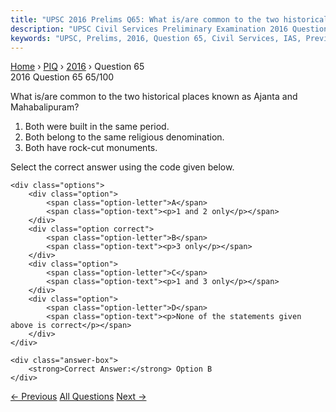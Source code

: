 ```yaml
---
title: "UPSC 2016 Prelims Q65: What is/are common to the two historical places known as Aja..."
description: "UPSC Civil Services Preliminary Examination 2016 Question 65 with options and answer"
keywords: "UPSC, Prelims, 2016, Question 65, Civil Services, IAS, Previous Year Questions"
---
```


<nav class="breadcrumb">
    <a href="../../">Home</a>
    <span>›</span>
    <a href="../">PIQ</a>
    <span>›</span>
    <a href="./">2016</a>
    <span>›</span>
    <span>Question 65</span>
</nav>

<div class="question-header">
    <div class="question-meta">
        <span class="year-badge">2016</span>
        <span class="question-number">Question 65</span>
        <span class="progress">65/100</span>
    </div>
    <div class="progress-bar">
        <div class="progress-fill" style="width: 65.0%"></div>
    </div>
</div>

<div class="question-content">
    <div class="question-text">
        <p>What is/are common to the two historical places known as Ajanta and<br />
Mahabalipuram?</p>
<ol>
<li>Both were built in the same period.</li>
<li>Both belong to the same religious denomination.</li>
<li>Both have rock-cut monuments.</li>
</ol>
<p>Select the correct answer using the code given below.</p>
    </div>
    
    <div class="options">
        <div class="option">
            <span class="option-letter">A</span>
            <span class="option-text"><p>1 and 2 only</p></span>
        </div>
        <div class="option correct">
            <span class="option-letter">B</span>
            <span class="option-text"><p>3 only</p></span>
        </div>
        <div class="option">
            <span class="option-letter">C</span>
            <span class="option-text"><p>1 and 3 only</p></span>
        </div>
        <div class="option">
            <span class="option-letter">D</span>
            <span class="option-text"><p>None of the statements given above is correct</p></span>
        </div>
    </div>

    <div class="answer-box">
        <strong>Correct Answer:</strong> Option B
    </div>
</div>

<div class="question-nav">
    <a href="../q064-the-montague-chelmsford-proposals-were-related-to/" class="nav-btn prev">← Previous</a>
    <a href="../" class="nav-btn center">All Questions</a>
    <a href="../q066-with-reference-to-bitcoins-sometimes-seen-in-the-n/" class="nav-btn next">Next →</a>
</div>
